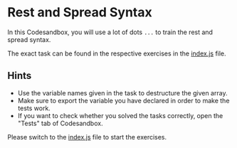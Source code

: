 # Rest and Spread Syntax

In this Codesandbox, you will use a lot of dots `...` to train the rest and spread syntax.

The exact task can be found in the respective exercises in the [index.js](./index.js) file.

## Hints

- Use the variable names given in the task to destructure the given array.
- Make sure to export the variable you have declared in order to make the tests work.
- If you want to check whether you solved the tasks correctly, open the "Tests" tab of Codesandbox.

Please switch to the [index.js](./index.js) file to start the exercises.
